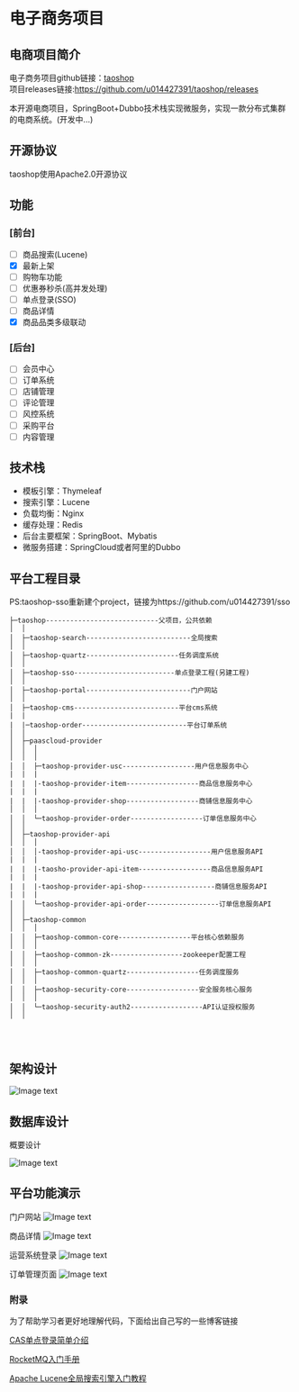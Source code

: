 # 电子商务项目
## 电商项目简介
电子商务项目github链接：[taoshop](https://github.com/u014427391/taoshop)</br>
项目releases链接:https://github.com/u014427391/taoshop/releases

本开源电商项目，SpringBoot+Dubbo技术栈实现微服务，实现一款分布式集群的电商系统。(开发中...)

## 开源协议
taoshop使用Apache2.0开源协议

## 功能
### [前台]
- [ ] 商品搜索(Lucene)
- [x] 最新上架
- [ ] 购物车功能
- [ ] 优惠券秒杀(高并发处理)
- [ ] 单点登录(SSO)
- [ ] 商品详情
- [x] 商品品类多级联动

### [后台]
- [ ] 会员中心
- [ ] 订单系统
- [ ] 店铺管理
- [ ] 评论管理
- [ ] 风控系统
- [ ] 采购平台
- [ ] 内容管理

## 技术栈
* 模板引擎：Thymeleaf
* 搜索引擎：Lucene
* 负载均衡：Nginx
* 缓存处理：Redis
* 后台主要框架：SpringBoot、Mybatis
* 微服务搭建：SpringCloud或者阿里的Dubbo
## 平台工程目录
PS:taoshop-sso重新建个project，链接为https://github.com/u014427391/sso

```
├─taoshop----------------------------父项目，公共依赖
│  │
│  ├─taoshop-search--------------------------全局搜索
│  │
│  ├─taoshop-quartz-----------------------任务调度系统
│  │
│  ├─taoshop-sso-------------------------单点登录工程(另建工程)
│  │
│  ├─taoshop-portal--------------------------门户网站
│  │
│  ├─taoshop-cms--------------------------平台cms系统
|  |
|  |─taoshop-order--------------------------平台订单系统
│  │
│  ├─paascloud-provider
│  │  │
│  │  │
│  │  ├─taoshop-provider-usc------------------用户信息服务中心
|  |  |
|  |  |-taoshop-provider-item------------------商品信息服务中心
|  |  |
|  |  |-taoshop-provider-shop------------------商铺信息服务中心
│  │  │
│  │  └─taoshop-provider-order------------------订单信息服务中心
│  │
│  ├─taoshop-provider-api
│  │  │
│  │  │-taoshop-provider-api-usc------------------用户信息服务API
|  |  |
|  |  |-taosho-provider-api-item------------------商品信息服务API
|  |  |
|  |  |-taoshop-provider-api-shop------------------商铺信息服务API
|  |  |
│  │  └─taoshop-provider-api-order------------------订单信息服务API
│  │
│  ├─taoshop-common
│  │  │
│  │  ├─taoshop-common-core------------------平台核心依赖服务
│  │  │
│  │  ├─taoshop-common-zk------------------zookeeper配置工程
│  │  │
│  │  ├─taoshop-common-quartz------------------任务调度服务
│  │  │
│  │  ├─taoshop-security-core------------------安全服务核心服务
│  │  │
│  │  └─taoshop-security-auth2------------------API认证授权服务
│  │




```



## 架构设计

![Image text](https://github.com/u014427391/taoshop/raw/master/screenshot/架构图20180409.png)

## 数据库设计
概要设计

![Image text](https://github.com/u014427391/taoshop/raw/master/screenshot/数据库设计.png)

## 平台功能演示
门户网站
![Image text](https://github.com/u014427391/taoshop/raw/master/screenshot/门户平台.png)

商品详情
![Image text](https://github.com/u014427391/taoshop/raw/master/screenshot/商品详情.png)

运营系统登录
![Image text](https://github.com/u014427391/taoshop/raw/master/screenshot/运营平台登录.png)


订单管理页面
![Image text](https://github.com/u014427391/taoshop/raw/master/screenshot/订单管理.png)


### 附录
为了帮助学习者更好地理解代码，下面给出自己写的一些博客链接

[CAS单点登录简单介绍](https://blog.csdn.net/u014427391/article/details/82083995)

[RocketMQ入门手册](https://blog.csdn.net/u014427391/article/details/79914331)

[Apache Lucene全局搜索引擎入门教程](https://blog.csdn.net/u014427391/article/details/80006401)

